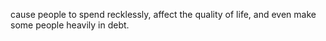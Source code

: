 cause people to spend recklessly, affect the quality of life, and even make some people heavily in debt.

